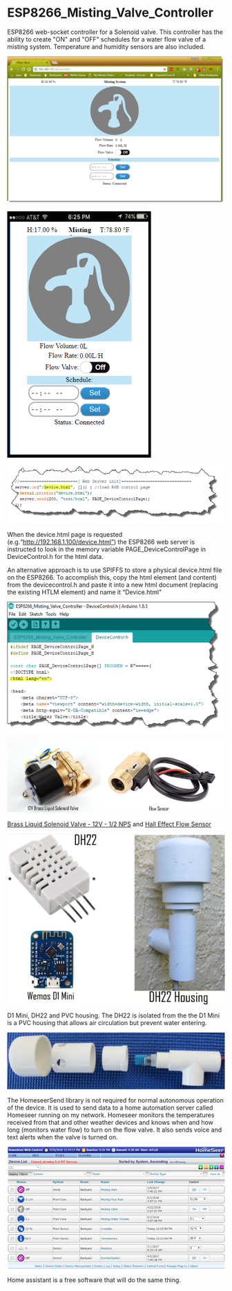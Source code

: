 # ESP8266_Misting_Valve_Controller

ESP8266 web-socket controller for a Solenoid valve. This controller has the ability to create "ON" and "OFF" schedules for a water flow valve of a misting system. Temperature and humidity sensors are also included.  


<img src="images/MistingValve.png" width="700"></img>


![valve](/images/iPhoneWaterValve.png)


![Device.html](/images/DeviceHTML.png)

When the device.html page is requested (e.g.“http://192.168.1.100/device.html”) the ESP8266 web server is instructed to look in the memory variable PAGE_DeviceControlPage in DeviceControl.h for the html data. 


An alternative approach is to use SPIFFS to store a physical device.html file on the ESP8266. To accomplish this, copy the html element (and content) from the devicecontrol.h and paste it into a new html document (replacing the existing HTLM element) and name it “Device.html”

![DeviceControl.h](/images/DeviceControl_h.png)



![Valve & Flow Sensor](/images/Sensor&Valve.png)

[Brass Liquid Solenoid Valve - 12V - 1/2 NPS](https://www.adafruit.com/product/996) and 
[Hall Effect Flow Sensor](https://www.amazon.com/gp/product/B01FJR9RRK/ref=oh_aui_detailpage_o00_s00?ie=UTF8&psc=1)


![Housing D! Mini DH22](/images/Housing_D1Mini.png)

D1 Mini, DH22 and PVC housing. The DH22 is isolated from the the D1 Mini is a PVC housing that allows air circulation but prevent water entering.

![DH22 Housing Exploded](/images/DH22EXP.png)


The HomeseerSend library is not required for normal autonomous operation of the device. It is used to send data to a home automation server called Homeseer running on my network. Homeseer monitors the temperatures received from that and other weather devices and knows when and how long (monitors water flow) to turn on the flow valve. It also sends voice and text alerts when the valve is turned on.

![Homeseer](/images/Homeseer.png)

Home assistant is a free software that will do the same thing.
